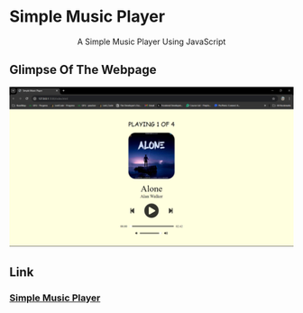 # Simple Music Player

<p align="center">
A Simple Music Player Using JavaScript
</p>

## Glimpse Of The Webpage

<p align="center"><img src="/Image/Web site.png"></p>

## Link

### [Simple Music Player](https://anupam215769.github.io/Simple-Music-Player/)


